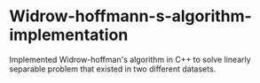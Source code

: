 # Widrow-hoffmann-s-algorithm-implementation
Implemented Widrow-hoffman's algorithm in C++ to solve linearly separable problem that existed in two different datasets.
